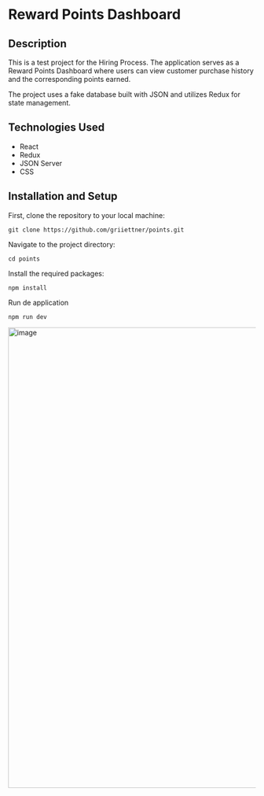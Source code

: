 # Reward Points Dashboard

## Description
This is a test project for the Hiring Process. The application serves as a Reward Points Dashboard where users can view customer purchase history and the corresponding points earned.

The project uses a fake database built with JSON and utilizes Redux for state management.

## Technologies Used
- React
- Redux
- JSON Server
- CSS

## Installation and Setup
First, clone the repository to your local machine:

```
git clone https://github.com/griiettner/points.git
```

Navigate to the project directory:

```
cd points
```

Install the required packages:

```
npm install
```

Run de application

```
npm run dev
```

<img width="936" alt="image" src="https://github.com/griiettner/points/assets/523781/35ed1c51-61a7-4c1c-8981-587df09b3546">
